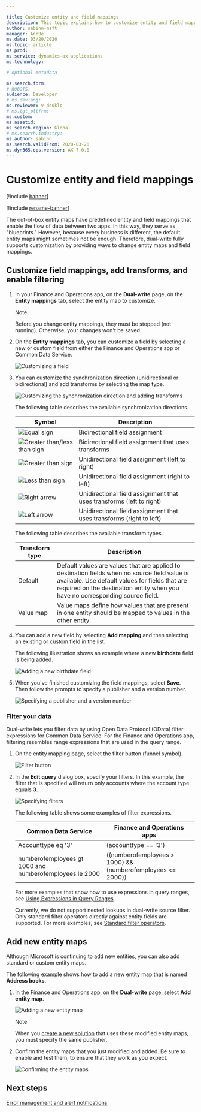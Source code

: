 ```yaml
---

title: Customize entity and field mappings
description: This topic explains how to customize entity and field mappings.
author: sabinn-msft
manager: AnnBe
ms.date: 03/20/2020
ms.topic: article
ms.prod: 
ms.service: dynamics-ax-applications
ms.technology: 

# optional metadata

ms.search.form: 
# ROBOTS: 
audience: Developer
# ms.devlang: 
ms.reviewer: v-douklo
# ms.tgt_pltfrm: 
ms.custom:
ms.assetid: 
ms.search.region: Global
# ms.search.industry: 
ms.author: sabinn
ms.search.validFrom: 2020-03-20
ms.dyn365.ops.version: AX 7.0.0
---
```


# Customize entity and field mappings

[!include [banner](../../includes/banner.md)]

[!include [rename-banner](~/includes/cc-data-platform-banner.md)]



The out-of-box entity maps have predefined entity and field mappings that enable the flow of data between two apps. In this way, they serve as "blueprints." However, because every business is different, the default entity maps might sometimes not be enough. Therefore, dual-write fully supports customization by providing ways to change entity maps and field mappings.

## Customize field mappings, add transforms, and enable filtering

1. In your Finance and Operations app, on the **Dual-write** page, on the **Entity mappings** tab, select the entity map to customize.

    > [!NOTE]
    > Before you change entity mappings, they must be stopped (not running). Otherwise, your changes won't be saved.

2. On the **Entity mappings** tab, you can customize a field by selecting a new or custom field from either the Finance and Operations app or Common Data Service.

    ![Customizing a field](media/customize-a-field.png)

3. You can customize the synchronization direction (unidirectional or bidirectional) and add transforms by selecting the map type.

    ![Customizing the synchronization direction and adding transforms](media/customize-sync-direction.png)

    The following table describes the available synchronization directions.

    | Symbol | Description |
    |---|---|
    | ![Equal sign](media/equal-symbol.png) | Bidirectional field assignment |
    | ![Greater than/less than sign](media/greater-less-symbol.png) | Bidirectional field assignment that uses transforms |
    | ![Greater than sign](media/greater-than-symbol.png) | Unidirectional field assignment (left to right) |
    | ![Less than sign](media/less-than-symbol.png) | Unidirectional field assignment (right to left) |
    | ![Right arrow](media/right-arrow-symbol.png) | Unidirectional field assignment that uses transforms (left to right) |
    | ![Left arrow](media/left-arrow-symbol.png) | Unidirectional field assignment that uses transforms (right to left) |

    The following table describes the available transform types.

    | Transform type | Description |
    |---|---|
    | Default | Default values are values that are applied to destination fields when no source field value is available. Use default values for fields that are required on the destination entity when you have no corresponding source field. |
    | Value map | Value maps define how values that are present in one entity should be mapped to values in the other entity. |

4. You can add a new field by selecting **Add mapping** and then selecting an existing or custom field in the list.

    The following illustration shows an example where a new **birthdate** field is being added.

    ![Adding a new birthdate field](media/add-new-field.png)

5. When you've finished customizing the field mappings, select **Save**. Then follow the prompts to specify a publisher and a version number.

    ![Specifying a publisher and a version number](media/choose-publisher-version.png)

### Filter your data

Dual-write lets you filter data by using Open Data Protocol (OData) filter expressions for Common Data Service. For the Finance and Operations app, filtering resembles range expressions that are used in the query range.

1. On the entity mapping page, select the filter button (funnel symbol).

    ![Filter button](media/select-filter-icon.png)

2. In the **Edit query** dialog box, specify your filters. In this example, the filter that is specified will return only accounts where the account type equals **3**.

    ![Specifying filters](media/specify-filters.png)

    The following table shows some examples of filter expressions.

    | Common Data Service | Finance and Operations apps |
    |---|---|
    | Accounttype eq '3' | (accounttype == '3') |
    | numberofemployees gt 1000 and<br>numberofemployees le 2000 | ((numberofemployees > 1000) &&<br>(numberofemployees <= 2000)) |

    For more examples that show how to use expressions in query ranges, see [Using Expressions in Query Ranges](https://docs.microsoft.com/dynamicsax-2012/developer/using-expressions-in-query-ranges).
    
    Currently, we do not support nested lookups in dual-write source filter. Only standard filter operators directly against entity fields are supported. For more examples, see [Standard filter operators](https://docs.microsoft.com/powerapps/developer/common-data-service/webapi/query-data-web-api#standard-filter-operators).
    
## Add new entity maps

Although Microsoft is continuing to add new entities, you can also add standard or custom entity maps.

The following example shows how to add a new entity map that is named **Address books**.

1. In the Finance and Operations app, on the **Dual-write** page, select **Add entity map**.

    ![Adding a new entity map](media/add-new-entity-map.png)

    > [!NOTE]
    > When you [create a new solution](app-lifecycle-management.md#create-a-new-dual-write-solution-and-add-your-components-customized-entity-maps) that uses these modified entity maps, you must specify the same publisher.

2. Confirm the entity maps that you just modified and added. Be sure to enable and test them, to ensure that they work as you expect.

    ![Confirming the entity maps](media/confirm-entity-maps.png)

## Next steps

[Error management and alert notifications](errors-and-alerts.md)
